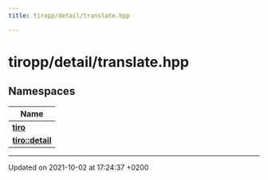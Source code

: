 ```yaml
---
title: tiropp/detail/translate.hpp

---
```


# tiropp/detail/translate.hpp



## Namespaces

| Name           |
| -------------- |
| **[tiro](/docs/api/namespaces/namespacetiro)**  |
| **[tiro::detail](/docs/api/namespaces/namespacetiro_1_1detail)**  |






-------------------------------

Updated on 2021-10-02 at 17:24:37 +0200
